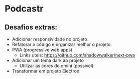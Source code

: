 # Podcastr

## Desafios extras:

- Adicionar responsividade no projeto
- Refatorar o código e organizar melhor o projeto
- PWA  (progressive web apps)
    - Links uteis: https://github.com/shadowwalker/next-pwa
- Adicionar um tema dark ao projeto
    - Utilizar as cores do omini (possivel)
- Transformar em projeto Electron
